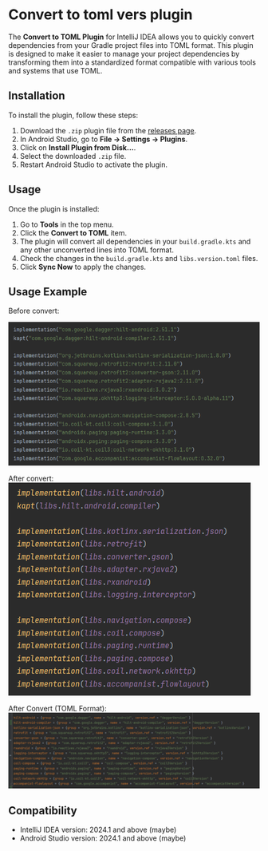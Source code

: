 # Convert to toml vers plugin

The **Convert to TOML Plugin** for IntelliJ IDEA allows you to quickly convert dependencies from your Gradle project files into TOML format. This plugin is designed to make it easier to manage your project dependencies by transforming them into a standardized format compatible with various tools and systems that use TOML.

## Installation

To install the plugin, follow these steps:
1. Download the `.zip` plugin file from the [releases page](https://github.com/Balalaika73/TomlConvertPlugin/releases).
2. In Android Studio, go to **File → Settings → Plugins**.
3. Click on **Install Plugin from Disk...**.
4. Select the downloaded `.zip` file.
5. Restart Android Studio to activate the plugin.

## Usage

Once the plugin is installed:
1. Go to **Tools** in the top menu.
2. Click the **Convert to TOML** item.
3. The plugin will convert all dependencies in your `build.gradle.kts` and any other unconverted lines into TOML format.
4. Check the changes in the `build.gradle.kts` and `libs.version.toml` files.
5. Click **Sync Now** to apply the changes.

## Usage Example

Before convert:

![Before Convert](img/BeforeConvert.png)

After convert:
![After Convert](img/ConvertRes.png)

After Convert (TOML Format):
![After Convert Toml](img/ConvertResToml.png)

## Compatibility

- IntelliJ IDEA version: 2024.1 and above (maybe)
- Android Studio version: 2024.1 and above (maybe)

